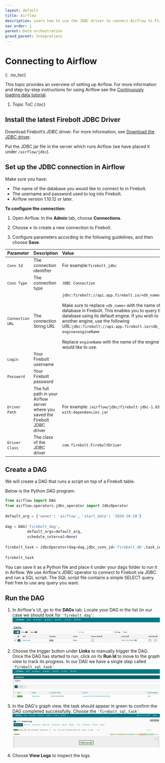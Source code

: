```yaml
---
layout: default
title: Airflow
description: Learn how to use the JDBC driver to connect Airflow to Firebolt.
nav_order: 1
parent: Data orchestration
grand_parent: Integrations
---
```


# Connecting to Airflow
{: .no_toc}

This topic provides an overview of setting up Airflow. For more information and step-by-step instructions for using Airflow see the [Continuously loading data tutorial](../../loading-data/continuously-loading-data.md).

1. Topic ToC
{:toc}

## Install the latest Firebolt JDBC Driver

Download Firebolt’s JDBC driver. For more information, see [Download the JDBC driver](../../developing-with-firebolt/connecting-with-jdbc.md#step-1-download-the-jdbc-driver).

Put the JDBC jar file in the server which runs Airflow (we have placed it under `/airflow/jdbc`).

## Set up the JDBC connection in Airflow

Make sure you have:

* The name of the database you would like to connect to in Firebolt.
* The username and password used to log into Firebolt.
* Airflow version 1.10.12 or later.

**To configure the connection:**
1. Open Airflow. In the **Admin** tab, choose **Connections**.  

2. Choose **+** to create a new connection to Firebolt.  

3. Configure parameters according to the following guidelines, and then choose **Save**.  

| Parameter | Description | Value |
| :-------- | :---------- | :---- |
| `Conn Id` | The connection identifier | For example:`firebolt_jdbc`|
| `Conn Type` | The connection type | `JDBC Connection`|
| `Connection URL` | The connection String URL | `jdbc:firebolt://api.app.firebolt.io/<db_name>` <br> <br> Make sure to replace `<db_name>` with the name of your database in Firebolt. This enables you to query the database using its default engine. If you wish to use another engine, use the following URL:`jdbc:firebolt://api.app.firebolt.io/<db_name>?engine=engineName` <br> <br> Replace `engineName` with the name of the engine you would like to use. |
| `Login`| Your Firebolt username | |
| `Password`| Your Firebolt password| |
| `Driver Path`| The full path in your Airflow server where you saved the Firebolt JDBC driver | For example: `/airflow/jdbc/firebolt-jdbc-1.03-jar-with-dependencies.jar`|
| `Driver Class` | The class of the JDBC driver |`com.firebolt.FireboltDriver`|  

## Create a DAG

We will create a DAG that runs a script on top of a Firebolt table.

Below is the Python DAG program:

```python
from airflow import DAG
from airflow.operators.jdbc_operator import JdbcOperator

default_arg = {'owner': 'airflow', 'start_date': '2020-10-20'}

dag = DAG('firebolt_dag',
          default_args=default_arg,
          schedule_interval=None)

firebolt_task = JdbcOperator(dag=dag,jdbc_conn_id='firebolt_db',task_id='firebolt_sql_task',sql=['query_sample.sql'])                     

firebolt_task
```

You can save it as a Python file and place it under your dags folder to run it in Airflow. We use Airflow's JDBC operator to connect to Firebolt via JDBC and run a SQL script. The SQL script file contains a simple SELECT query. Feel free to use any query you want.

## Run the DAG

1. In Airflow's UI, go to the **DAGs** tab. Locate your DAG in the list (in our case we should look for `'firebolt_dag'`:  
![](../../assets/images/screen-shot-2020-10-26-at-17.31.32.png)  

2. Choose the trigger button under **Links** to manually trigger the DAG. Once the DAG has started to run, click on its **Run Id** to move to the graph view to track its progress. In our DAG we have a single step called `'firebolt_sql_task'`.  
![](../../assets/images/dag_runs_list.png)  

3. In the DAG's graph view, the task should appear in green to confirm the DAG completed successfully. Choose the `'firebolt_sql_task'`.  
![](../../assets/images/dag_graph_view.png)  

4. Choose **View Logs** to inspect the logs.
